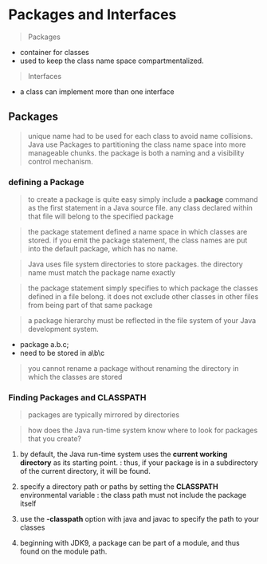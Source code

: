 # Packages and Interfaces

> Packages
- container for classes
- used to keep the class name space compartmentalized.

> Interfaces
- a class can implement more than one interface

## Packages

> unique name had to be used for each class to avoid name collisions.
> Java use Packages to partitioning the class name space into more manageable chunks.
> the package is both a naming and a visibility control mechanism.

### defining a Package

> to create a package is quite easy
> simply include a **package** command as the first statement in a Java source file.
> any class declared within that file will belong to the specified package

> the package statement defined a name space in which classes are stored.
> if you emit the package statement, the class names are put into the default package, which has no name.

> Java uses file system directories to store packages.
> the directory name must match the package name exactly

> the package statement simply specifies to which package the classes defined in a file belong.
> it does not exclude other classes in other files from being part of that same package

> a package hierarchy must be reflected in the file system of your Java development system.
- package a.b.c;
- need to be stored in a\b\c
> you cannot rename a package without renaming the directory in which the classes are stored

### Finding Packages and CLASSPATH

> packages are typically mirrored by directories

> how does the Java run-time system know where to look for packages that you create?
1. by default, the Java run-time system uses the **current working directory** as its starting point.
: thus, if your package is in a subdirectory of the current directory, it will be found.

2. specify a directory path or paths by setting the **CLASSPATH** environmental variable
: the class path must not include the package itself

3. use the **-classpath** option with java and javac to specify the path to your classes

4. beginning with JDK9, a package can be part of a module, and thus found on the module path.
